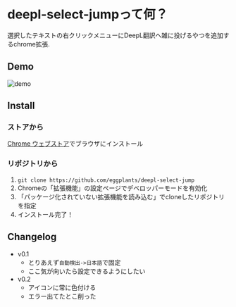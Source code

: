 # deepl-select-jumpって何？

選択したテキストの右クリックメニューにDeepL翻訳へ雑に投げるやつを追加するchrome拡張.

## Demo

![demo]

## Install

### ストアから

[Chrome ウェブストア]でブラウザにインストール

### リポジトリから

1. `git clone https://github.com/eggplants/deepl-select-jump`
2. Chromeの「拡張機能」の設定ページでデベロッパーモードを有効化
3. 「パッケージ化されていない拡張機能を読み込む」でcloneしたリポジトリを指定
4. インストール完了！

## Changelog

- v0.1
  - とりあえず`自動検出->日本語`で固定
  - ここ気が向いたら設定できるようにしたい
- v0.2
  - アイコンに常に色付ける
  - エラー出てたとこ削った
  
[demo]: https://raw.githubusercontent.com/wiki/eggplants/deepl-select-jump/demo1.gif 
[Chrome ウェブストア]: https://chrome.google.com/webstore/detail/deepl-select-jump/hmejdnnbejbmmpfnpojbmhecjfkkheme
[なぞり翻訳(英→和) for DeepL翻訳]: https://chrome.google.com/webstore/detail/%E3%81%AA%E3%81%9E%E3%82%8A%E7%BF%BB%E8%A8%B3%E8%8B%B1%E2%86%92%E5%92%8C-for-deepl%E7%BF%BB%E8%A8%B3/begokompmfdepmbdbemfahbeapcabeaa
